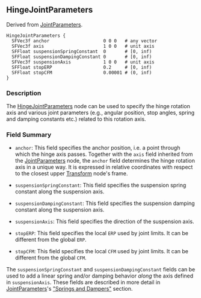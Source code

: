 ## HingeJointParameters

Derived from [JointParameters](jointparameters.md).

```
HingeJointParameters {
  SFVec3f anchor                    0 0 0   # any vector
  SFVec3f axis                      1 0 0   # unit axis
  SFFloat suspensionSpringConstant  0       # [0, inf)
  SFFloat suspensionDampingConstant 0       # [0, inf)
  SFVec3f suspensionAxis            1 0 0   # unit axis
  SFFloat stopERP                   0.2     # [0, inf)
  SFFloat stopCFM                   0.00001 # (0, inf)
}
```

### Description

The [HingeJointParameters](#hingejointparameters) node can be used to specify the hinge rotation axis and various joint parameters (e.g., angular position, stop angles, spring and damping constants etc.) related to this rotation axis.

### Field Summary

- `anchor`: This field specifies the anchor position, i.e. a point through which the hinge axis passes.
Together with the `axis` field inherited from the [JointParameters](jointparameters.md) node, the `anchor` field determines the hinge rotation axis in a unique way.
It is expressed in relative coordinates with respect to the closest upper [Transform](transform.md) node's frame.

- `suspensionSpringConstant`: This field specifies the suspension spring constant along the suspension axis.

- `suspensionDampingConstant`: This field specifies the suspension damping constant along the suspension axis.

- `suspensionAxis`: This field specifies the direction of the suspension axis.

- `stopERP`: This field specifies the local `ERP` used by joint limits. It can be different from the global `ERP`.

- `stopCFM`: This field specifies the local `CFM` used by joint limits. It can be different from the global `CFM`.

The `suspensionSpringConstant` and `suspensionDampingConstant` fields can be used to add a linear spring and/or damping behavior *along* the axis defined in `suspensionAxis`.
These fields are described in more detail in [JointParameters](jointparameters.md)'s ["Springs and Dampers"](jointparameters.md#springs-and-dampers) section.
